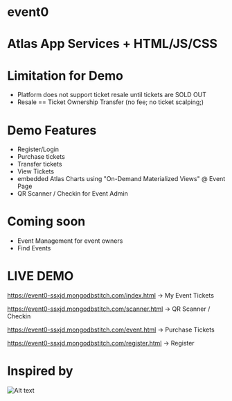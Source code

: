 # event0
# Atlas App Services + HTML/JS/CSS 

# Limitation for Demo
- Platform does not support ticket resale until tickets are SOLD OUT
- Resale == Ticket Ownership Transfer (no fee; no ticket scalping;)

# Demo Features
- Register/Login
- Purchase tickets
- Transfer tickets
- View Tickets
- embedded Atlas Charts using "On-Demand Materialized Views" @ Event Page
- QR Scanner / Checkin for Event Admin

# Coming soon
- Event Management for event owners
- Find Events

# LIVE DEMO 
https://event0-ssxjd.mongodbstitch.com/index.html -> My Event Tickets

https://event0-ssxjd.mongodbstitch.com/scanner.html -> QR Scanner / Checkin

https://event0-ssxjd.mongodbstitch.com/event.html -> Purchase Tickets

https://event0-ssxjd.mongodbstitch.com/register.html -> Register


# Inspired by 
![Alt text](https://external-content.duckduckgo.com/iu/?u=http%3A%2F%2Fhispanicprwire.com%2Fwp-content%2Fuploads%2F2015%2F11%2FLA56683LOGO-b.jpg&f=1&nofb=1&ipt=1ba378962d2b52e51a286ce1a9a1f6e6aef7c4c18ffd67ff6543d267dc96d832&ipo=images "a title")
